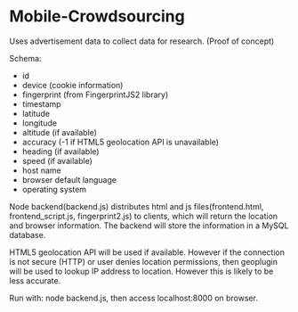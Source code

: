 # Mobile-Crowdsourcing

Uses advertisement data to collect data for research. (Proof of concept)

Schema:
- id
- device (cookie information)
- fingerprint (from FingerprintJS2 library)
- timestamp
- latitude
- longitude
- altitude (if available)
- accuracy (-1 if HTML5 geolocation API is unavailable)
- heading (if available)
- speed (if available)
- host name
- browser default language
- operating system

Node backend(backend.js) distributes html and js files(frontend.html, frontend_script.js, fingerprint2.js) to clients, which will return the location and browser information. The backend will store the information in a MySQL database.

HTML5 geolocation API will be used if available. However if the connection is not secure (HTTP) or user denies location permissions, then geoplugin will be used to lookup IP address to location. However this is likely to be less accurate.

Run with: node backend.js, then access localhost:8000 on browser.
